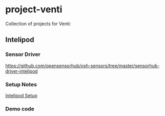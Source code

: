 # project-venti
Collection of projects for Venti:

## Intelipod

### Sensor Driver
https://github.com/opensensorhub/osh-sensors/tree/master/sensorhub-driver-intelipod

### Setup Notes
[Intelipod Setup](docs/README.md)

### Demo code

